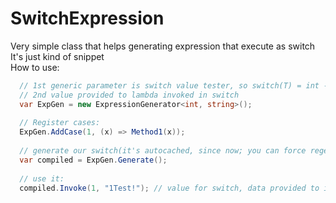 # SwitchExpression
Very simple class that helps generating expression that execute as switch <br/>
It's just kind of snippet<br/>
How to use:
```C#
  // 1st generic parameter is switch value tester, so switch(T) = int - in this case
  // 2nd value provided to lambda invoked in switch
  var ExpGen = new ExpressionGenerator<int, string>(); 
  
  // Register cases:
  ExpGen.AddCase(1, (x) => Method1(x));
  
  // generate our switch(it's autocached, since now; you can force regenerate using parameter)
  var compiled = ExpGen.Generate();
  
  // use it:
  compiled.Invoke(1, "1Test!"); // value for switch, data provided to invoked lambda
```
